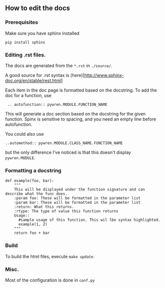 ## How to edit the docs

### Prerequisites
Make sure you have sphinx installed
```
pip install sphinx
```

### Editing .rst files.
The docs are generated from the `*.rst` in `./source/`.

A good source for .rst syntax is (here)[http://www.sphinx-doc.org/en/stable/rest.html]

Each item in the doc page is formatted based on the docstring. To add the doc for a function, use
```
 .. autofunction:: pywren.MODULE.FUNCTION_NAME
```
This will generate a doc section based on the docstring for the given function. Spinx is sensitive to spacing, and you need an empty line before autofunction.

You could also use 
```
..automethod:: pywren.MODULE.CLASS_NAME.FUNCTION_NAME
```
but the only difference I've noticed is that this doesn't display `pywren.MODULE`.
### Formatting a docstring
```
def example(foo, bar):
    """
    This will be displayed under the function signature and can describe what the func does.
    :param foo: These will be formatted in the parameter list
    :param bar: These will be formatted in the parameter list
    :return: What this returns.
    :rtype: The type of value this function returns
    Usage::
      #sample usage of this function. This wil lbe syntax highlighted.
      example(1, 2)
    """
    return foo + bar
```
### Build
To build the html files, execute `make update`.

### Misc.
Most of the configuration is done in `conf.py`
